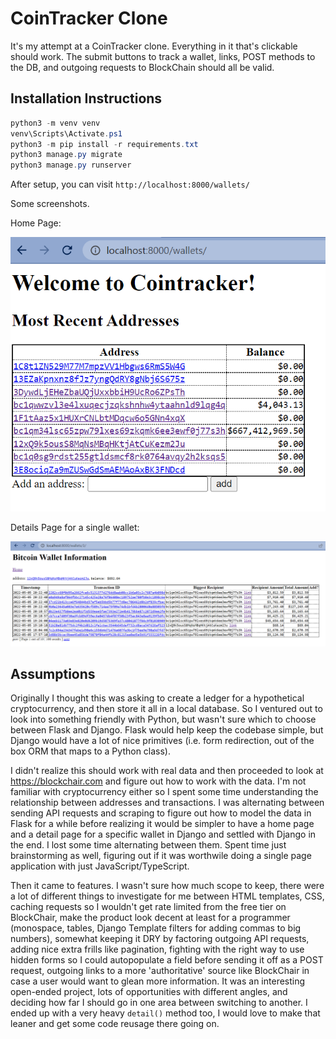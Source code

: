 # CoinTracker Clone

It's my attempt at a CoinTracker clone. Everything in it that's clickable should work. The submit buttons to track a wallet, links, POST methods to the DB, and outgoing requests to BlockChain should all be valid.

## Installation Instructions

```powershell
python3 -m venv venv
venv\Scripts\Activate.ps1
python3 -m pip install -r requirements.txt
python3 manage.py migrate
python3 manage.py runserver
```

After setup, you can visit `http://localhost:8000/wallets/`

Some screenshots.

Home Page:

![Home Page](images/homepage.png "Home Page")

Details Page for a single wallet:

![Wallet](images/wallet.png "Wallet")

## Assumptions

Originally I thought this was asking to create a ledger for a hypothetical cryptocurrency, and then store it all in a local database. So I ventured out to look into something friendly with Python, but wasn't sure which to choose between Flask and Django. Flask would help keep the codebase simple, but Django would have a lot of nice primitives (i.e. form redirection, out of the box ORM that maps to a Python class).

I didn't realize this should work with real data and then proceeded to look at https://blockchair.com and figure out how to work with the data. I'm not familiar with cryptocurrency either so I spent some time understanding the relationship between addresses and transactions. I was alternating between sending API requests and scraping to figure out how to model the data in Flask for a while before realizing it would be simpler to have a home page and a detail page for a specific wallet in Django and settled with Django in the end. I lost some time alternating between them. Spent time just brainstorming as well, figuring out if it was worthwile doing a single page application with just JavaScript/TypeScript.

Then it came to features. I wasn't sure how much scope to keep, there were a lot of different things to investigate for me between HTML templates, CSS, caching requests so I wouldn't get rate limited from the free tier on BlockChair, make the product look decent at least for a programmer (monospace, tables, Django Template filters for adding commas to big numbers), somewhat keeping it DRY by factoring outgoing API requests, adding nice extra frills like pagination, fighting with the right way to use hidden forms so I could autopopulate a field before sending it off as a POST request, outgoing links to a more 'authoritative' source like BlockChair in case a user would want to glean more information. It was an interesting open-ended project, lots of opportunities with different angles, and deciding how far I should go in one area between switching to another. I ended up with a very heavy `detail()` method too, I would love to make that leaner and get some code reusage there going on.

